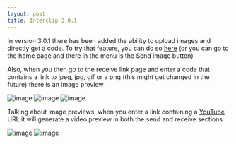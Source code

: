 ```yaml
---
layout: post
title: Interclip 3.0.1
---
```


<p>In version 3.0.1 there has been added the ability to upload images and directly get a code.
To try that feature, you can do so <a href="http://uni.hys.cz/image">here</a>
(or you can go to the home page and there in the menu is the Send image button)</p>
<p>Also, when you then go to the receive link page and enter a code that contains a link to jpeg, jpg, gif or a png (this might get changed in the future) there is an image preview</p>
<p><img src="https://user-images.githubusercontent.com/29888641/64371944-19185000-d022-11e9-9c75-9d12d6bd036c.png" alt="image">
<img src="https://user-images.githubusercontent.com/29888641/64372013-4664fe00-d022-11e9-81bb-a8dbbb033609.png" alt="image">
<img src="https://user-images.githubusercontent.com/29888641/64372492-acea1c00-d022-11e9-93cf-219aae25fa87.png" alt="image"></p>
<p>Talking about image previews, when you enter a link containing a <a href="https://www.youtube.com/">YouTube</a> URL it will generate a video preview in both the send and receive sections</p>
<p><img src="https://user-images.githubusercontent.com/29888641/64373801-ffc3d380-d022-11e9-80e2-d056b77c1258.png" alt="image">
<img src="https://user-images.githubusercontent.com/29888641/64373942-0c482c00-d023-11e9-8be8-4a3918426306.png" alt="image"></p>